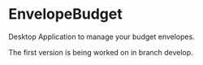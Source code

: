 # EnvelopeBudget
Desktop Application to manage your budget envelopes. 

The first version is being worked on in branch develop. 
